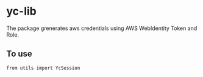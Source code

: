 # yc-lib

The package grenerates aws credentials using AWS WebIdentity Token and Role.
## To use
`from utils import YcSession`

